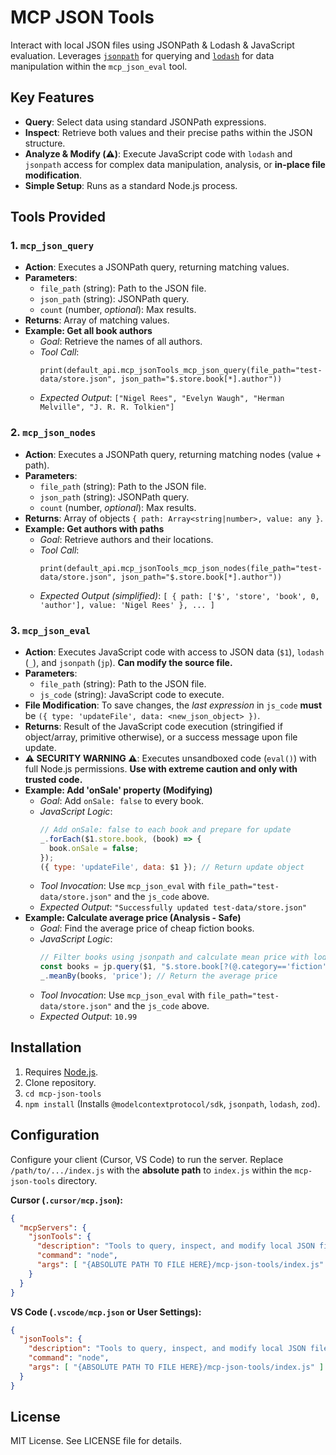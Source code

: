 # MCP JSON Tools

Interact with local JSON files using JSONPath & Lodash & JavaScript evaluation.
Leverages [`jsonpath`](https://www.npmjs.com/package/jsonpath) for querying and [`lodash`](https://lodash.com/docs/) for data manipulation within the `mcp_json_eval` tool.

## Key Features

*   **Query**: Select data using standard JSONPath expressions.
*   **Inspect**: Retrieve both values and their precise paths within the JSON structure.
*   **Analyze & Modify (⚠️)**: Execute JavaScript code with `lodash` and `jsonpath` access for complex data manipulation, analysis, or **in-place file modification**.
*   **Simple Setup**: Runs as a standard Node.js process.

## Tools Provided

### 1. `mcp_json_query`

*   **Action**: Executes a JSONPath query, returning matching values.
*   **Parameters**:
    *   `file_path` (string): Path to the JSON file.
    *   `json_path` (string): JSONPath query.
    *   `count` (number, *optional*): Max results.
*   **Returns**: Array of matching values.
*   **Example: Get all book authors**
    *   *Goal*: Retrieve the names of all authors.
    *   *Tool Call*:
        ```tool_code
        print(default_api.mcp_jsonTools_mcp_json_query(file_path="test-data/store.json", json_path="$.store.book[*].author"))
        ```
    *   *Expected Output*: `["Nigel Rees", "Evelyn Waugh", "Herman Melville", "J. R. R. Tolkien"]`

### 2. `mcp_json_nodes`

*   **Action**: Executes a JSONPath query, returning matching nodes (value + path).
*   **Parameters**:
    *   `file_path` (string): Path to the JSON file.
    *   `json_path` (string): JSONPath query.
    *   `count` (number, *optional*): Max results.
*   **Returns**: Array of objects `{ path: Array<string|number>, value: any }`.
*   **Example: Get authors with paths**
    *   *Goal*: Retrieve authors and their locations.
    *   *Tool Call*:
        ```tool_code
        print(default_api.mcp_jsonTools_mcp_json_nodes(file_path="test-data/store.json", json_path="$.store.book[*].author"))
        ```
    *   *Expected Output (simplified)*: `[ { path: ['$', 'store', 'book', 0, 'author'], value: 'Nigel Rees' }, ... ]`

### 3. `mcp_json_eval`

*   **Action**: Executes JavaScript code with access to JSON data (`$1`), `lodash` (`_`), and `jsonpath` (`jp`). **Can modify the source file.**
*   **Parameters**:
    *   `file_path` (string): Path to the JSON file.
    *   `js_code` (string): JavaScript code to execute.
*   **File Modification**: To save changes, the *last expression* in `js_code` **must** be `({ type: 'updateFile', data: <new_json_object> })`.
*   **Returns**: Result of the JavaScript code execution (stringified if object/array, primitive otherwise), or a success message upon file update.
*   **⚠️ SECURITY WARNING ⚠️**: Executes unsandboxed code (`eval()`) with full Node.js permissions. **Use with extreme caution and only with trusted code.**
*   **Example: Add 'onSale' property (Modifying)**
    *   *Goal*: Add `onSale: false` to every book.
    *   *JavaScript Logic*:
        ```javascript
        // Add onSale: false to each book and prepare for update
        _.forEach($1.store.book, (book) => {
          book.onSale = false;
        });
        ({ type: 'updateFile', data: $1 }); // Return update object
        ```
    *   *Tool Invocation*: Use `mcp_json_eval` with `file_path="test-data/store.json"` and the `js_code` above.
    *   *Expected Output*: `"Successfully updated test-data/store.json"`
*   **Example: Calculate average price (Analysis - Safe)**
    *   *Goal*: Find the average price of cheap fiction books.
    *   *JavaScript Logic*:
        ```javascript
        // Filter books using jsonpath and calculate mean price with lodash
        const books = jp.query($1, "$.store.book[?(@.category=='fiction' && @.price < 15)]");
        _.meanBy(books, 'price'); // Return the average price
        ```
    *   *Tool Invocation*: Use `mcp_json_eval` with `file_path="test-data/store.json"` and the `js_code` above.
    *   *Expected Output*: `10.99`

## Installation

1.  Requires [Node.js](https://nodejs.org/).
2.  Clone repository.
3.  `cd mcp-json-tools`
4.  `npm install` (Installs `@modelcontextprotocol/sdk`, `jsonpath`, `lodash`, `zod`).

## Configuration

Configure your client (Cursor, VS Code) to run the server. Replace `/path/to/.../index.js` with the **absolute path** to `index.js` within the `mcp-json-tools` directory.

**Cursor (`.cursor/mcp.json`):**

```json
{
  "mcpServers": {
    "jsonTools": {
      "description": "Tools to query, inspect, and modify local JSON files.",
      "command": "node",
      "args": [ "{ABSOLUTE PATH TO FILE HERE}/mcp-json-tools/index.js" ]
    }
  }
}
```

**VS Code (`.vscode/mcp.json` or User Settings):**

```json
{
  "jsonTools": {
    "description": "Tools to query, inspect, and modify local JSON files.",
    "command": "node",
    "args": [ "{ABSOLUTE PATH TO FILE HERE}/mcp-json-tools/index.js" ]
  }
}
```

## License

MIT License. See LICENSE file for details.
